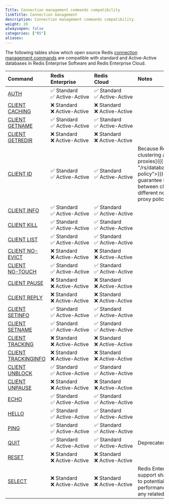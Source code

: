 ```yaml
---
Title: Connection management commands compatibility
linkTitle: Connection management
description: Connection management commands compatibility.
weight: 10
alwaysopen: false
categories: ["RS"]
aliases: 
---
```


The following tables show which open source Redis [connection management commands](https://redis.io/commands/?group=connection) are compatible with standard and Active-Active databases in Redis Enterprise Software and Redis Enterprise Cloud.


| Command | Redis<br />Enterprise | Redis<br />Cloud | Notes |
|:--------|:----------------------|:-----------------|:------|
| [AUTH](https://redis.io/commands/auth) | <span title="Supported">&#x2705; Standard</span><br /><span title="Supported"><nobr>&#x2705; Active-Active</nobr></span> | <span title="Supported">&#x2705; Standard</span><br /><span title="Supported"><nobr>&#x2705; Active-Active</nobr></span> |  |
| [CLIENT CACHING](https://redis.io/commands/client-caching) | <span title="Not supported">&#x274c; Standard</span><br /><span title="Not supported"><nobr>&#x274c; Active-Active</nobr></span> | <span title="Not supported">&#x274c; Standard</span><br /><span title="Not supported"><nobr>&#x274c; Active-Active</nobr></span> |  |
| [CLIENT GETNAME](https://redis.io/commands/client-getname) | <span title="Supported">&#x2705; Standard</span><br /><span title="Supported"><nobr>&#x2705; Active-Active</nobr></span> | <span title="Supported">&#x2705; Standard</span><br /><span title="Supported"><nobr>&#x2705; Active-Active</nobr></span> |  |
| [CLIENT GETREDIR](https://redis.io/commands/client-getredir) | <span title="Not supported">&#x274c; Standard</span><br /><span title="Not supported"><nobr>&#x274c; Active-Active</nobr></span> | <span title="Not supported">&#x274c; Standard</span><br /><span title="Not supported"><nobr>&#x274c; Active-Active</nobr></span> |  |
| [CLIENT ID](https://redis.io/commands/client-id) | <span title="Supported">&#x2705; Standard</span><br /><span title="Supported"><nobr>&#x2705; Active-Active</nobr></span> | <span title="Supported">&#x2705; Standard</span><br /><span title="Supported"><nobr>&#x2705; Active-Active</nobr></span> | Because Redis Enterprise clustering allows [multiple active proxies]({{<relref "/rs/databases/configure/proxy-policy">}}), `CLIENT ID` cannot guarantee incremental IDs between clients that connect to different nodes under multi proxy policies. |
| [CLIENT INFO](https://redis.io/commands/client-info) | <span title="Supported">&#x2705; Standard</span><br /><span title="Supported"><nobr>&#x2705; Active-Active</nobr></span> | <span title="Supported">&#x2705; Standard</span><br /><span title="Supported"><nobr>&#x2705; Active-Active</nobr></span> |  |
| [CLIENT KILL](https://redis.io/commands/client-kill) | <span title="Supported">&#x2705; Standard</span><br /><span title="Supported"><nobr>&#x2705; Active-Active</nobr></span> | <span title="Supported">&#x2705; Standard</span><br /><span title="Supported"><nobr>&#x2705; Active-Active</nobr></span> |  |
| [CLIENT LIST](https://redis.io/commands/client-list) | <span title="Supported">&#x2705; Standard</span><br /><span title="Supported"><nobr>&#x2705; Active-Active</nobr></span> | <span title="Supported">&#x2705; Standard</span><br /><span title="Supported"><nobr>&#x2705; Active-Active</nobr></span> |  |
| [CLIENT NO-EVICT](https://redis.io/commands/client-no-evict) | <span title="Not supported">&#x274c; Standard</span><br /><span title="Not supported"><nobr>&#x274c; Active-Active</nobr></span> | <span title="Not supported">&#x274c; Standard</span><br /><span title="Not supported"><nobr>&#x274c; Active-Active</nobr></span> |  |
| [CLIENT <nobr>NO-TOUCH</nobr>](https://redis.io/commands/client-no-touch) | <span title="Supported">&#x2705; Standard</span><br /><span title="Supported"><nobr>&#x2705; Active-Active</nobr></span> | <span title="Supported">&#x2705; Standard</span><br /><span title="Supported"><nobr>&#x2705; Active-Active</nobr></span> |  |
| [CLIENT PAUSE](https://redis.io/commands/client-pause) | <span title="Not supported">&#x274c; Standard</span><br /><span title="Not supported"><nobr>&#x274c; Active-Active</nobr></span> | <span title="Not supported">&#x274c; Standard</span><br /><span title="Not supported"><nobr>&#x274c; Active-Active</nobr></span> |  |
| [CLIENT REPLY](https://redis.io/commands/client-reply) | <span title="Not supported">&#x274c; Standard</span><br /><span title="Not supported"><nobr>&#x274c; Active-Active</nobr></span> | <span title="Not supported">&#x274c; Standard</span><br /><span title="Not supported"><nobr>&#x274c; Active-Active</nobr></span> |  |
| [CLIENT SETINFO](https://redis.io/commands/client-setinfo) | <span title="Supported">&#x2705; Standard</span><br /><span title="Supported"><nobr>&#x2705; Active-Active</nobr></span> | <span title="Supported">&#x2705; Standard</span><br /><span title="Supported"><nobr>&#x2705; Active-Active</nobr></span> |  |
| [CLIENT SETNAME](https://redis.io/commands/client-setname) | <span title="Supported">&#x2705; Standard</span><br /><span title="Supported"><nobr>&#x2705; Active-Active</nobr></span> | <span title="Supported">&#x2705; Standard</span><br /><span title="Supported"><nobr>&#x2705; Active-Active</nobr></span> |  |
| [CLIENT TRACKING](https://redis.io/commands/client-tracking) | <span title="Not supported">&#x274c; Standard</span><br /><span title="Not supported"><nobr>&#x274c; Active-Active</nobr></span> | <span title="Not supported">&#x274c; Standard</span><br /><span title="Not supported"><nobr>&#x274c; Active-Active</nobr></span> |  |
| [CLIENT TRACKINGINFO](https://redis.io/commands/client-trackinginfo) | <span title="Not supported">&#x274c; Standard</span><br /><span title="Not supported"><nobr>&#x274c; Active-Active</nobr></span> | <span title="Not supported">&#x274c; Standard</span><br /><span title="Not supported"><nobr>&#x274c; Active-Active</nobr></span> |  |
| [CLIENT UNBLOCK](https://redis.io/commands/client-unblock) | <span title="Supported">&#x2705; Standard</span><br /><span title="Supported"><nobr>&#x2705; Active-Active</nobr></span> | <span title="Supported">&#x2705; Standard</span><br /><span title="Supported"><nobr>&#x2705; Active-Active</nobr></span> |  |
| [CLIENT UNPAUSE](https://redis.io/commands/client-unpause) | <span title="Not supported">&#x274c; Standard</span><br /><span title="Not supported"><nobr>&#x274c; Active-Active</nobr></span> | <span title="Not supported">&#x274c; Standard</span><br /><span title="Not supported"><nobr>&#x274c; Active-Active</nobr></span> |  |
| [ECHO](https://redis.io/commands/echo) | <span title="Supported">&#x2705; Standard</span><br /><span title="Supported"><nobr>&#x2705; Active-Active</nobr></span> | <span title="Supported">&#x2705; Standard</span><br /><span title="Supported"><nobr>&#x2705; Active-Active</nobr></span> |  |
| [HELLO](https://redis.io/commands/hello) | <span title="Supported">&#x2705; Standard</span><br /><span title="Supported"><nobr>&#x2705; Active-Active</nobr></span> | <span title="Supported">&#x2705; Standard</span><br /><span title="Supported"><nobr>&#x2705; Active-Active</nobr></span> |  |
| [PING](https://redis.io/commands/ping) | <span title="Supported">&#x2705; Standard</span><br /><span title="Supported"><nobr>&#x2705; Active-Active</nobr></span> | <span title="Supported">&#x2705; Standard</span><br /><span title="Supported"><nobr>&#x2705; Active-Active</nobr></span> |  |
| [QUIT](https://redis.io/commands/quit) | <span title="Supported">&#x2705; Standard</span><br /><span title="Supported"><nobr>&#x2705; Active-Active</nobr></span> | <span title="Supported">&#x2705; Standard</span><br /><span title="Supported"><nobr>&#x2705; Active-Active</nobr></span> | Deprecated as of Redis v7.2.0. |
| [RESET](https://redis.io/commands/reset) | <span title="Not supported">&#x274c; Standard</span><br /><span title="Not supported"><nobr>&#x274c; Active-Active</nobr></span> | <span title="Not supported">&#x274c; Standard</span><br /><span title="Not supported"><nobr>&#x274c; Active-Active</nobr></span> |  |
| [SELECT](https://redis.io/commands/select) | <span title="Not supported">&#x274c; Standard</span><br /><span title="Not supported"><nobr>&#x274c; Active-Active</nobr></span> | <span title="Not supported">&#x274c; Standard</span><br /><span title="Not supported"><nobr>&#x274c; Active-Active</nobr></span> | Redis Enterprise does not support shared databases due to potential negative performance impacts and blocks any related commands. |
